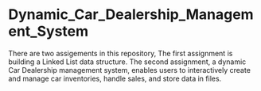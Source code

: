# Dynamic_Car_Dealership_Management_System
There are two assigements in this repository, The first assignment is building a Linked List data structure. The second assignment, a dynamic Car Dealership management system, enables users to interactively create and manage car inventories, handle sales, and store data in files. 
